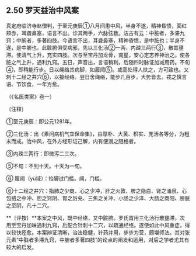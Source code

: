 ## 2.50 罗天益治中风案

真定府临济寺赵僧判，于至元庚辰①八月间患中风，半身不遂，精神昏愦，面红颊赤，耳聋鼻塞，语言不出。诊其两手，六脉弦数。洁古有云：中脏者，多滞九窍；中腑者，多著四肢。今语言不出，耳聋鼻塞，精神昏愦，是中脏也；半身不遂，是中腑也。此脏腑俱受病邪，先以三化汤②一两，内疎三两行③，散其壅滞。使清气上升，充实四肢。次与至宝丹加龙骨，南星，安心定志养神治之。使各脏之气上升，通利九窍。五日，声音出，言语稍利。后随四时脉证加减用药。不旬④，即稍能行步。日以绳络其病脚，如履阈⑤。或高处得人扶之，方可踰也。又刺十二经之井穴⑥，以接经络。翌日舍绳络，能步几百步，大势皆去。戎之慎言语、节饮食，一年方愈。

（《名医类案》卷一）

〔注释〕

①至元庚辰：即公元1281年。

②三化汤：出《素问病机气宜保命集》，由厚朴、大黄、枳实、羌活各等分，为粗末而成。治中风，在外方经形证己解，内有便溺之阻格者。

③内疎三两行：即微泻二三次。

⑤不旬：不到十天。十天为一旬。

⑥  履阈（yù域）：抬脚过门槛。阈，门槛。

⑥十二经之井穴：指肺之少商、心之少冲，肝之火敦、脾之隐白、肾之涌泉、心包络之中冲、胆之窍阴、胃之厉兑、三焦之关冲、小肠之少泽、大肠之商阳、膀胱之至阴，凡十二穴。

**〔评按〕**本案之中风，既中经络，又中脏腑。罗氏首用三化汤行散壅滞，次用至宝丹加味通利九窍，后配合针刺十二穴，以疏通经络。遂使如此中风重症，得以较快痊愈。本案辨证清晰，治法稳健，针药并用，步步为营，颇堪师法。其对张元素“中脏者多滞九窍，中腑者多著四肢”的论点的阐发和运用，对后之学者尤其有较大的启发。
